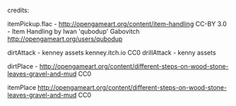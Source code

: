 credits:

itemPickup.flac - http://opengameart.org/content/item-handling CC-BY 3.0 - Item
 Handling by Iwan 'qubodup' Gabovitch http://opengameart.org/users/qubodup

dirtAttack - kenney assets kenney.itch.io CC0
drillAttack - kenny assets

dirtPlace -
http://opengameart.org/content/different-steps-on-wood-stone-leaves-gravel-and-mud
CC0

itemPlace
http://opengameart.org/content/different-steps-on-wood-stone-leaves-gravel-and-mud
CC0

